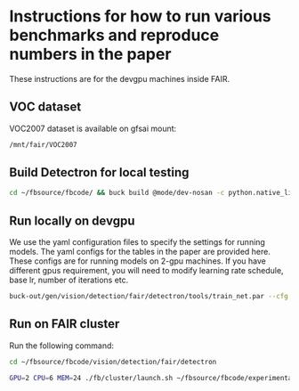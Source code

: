 # Instructions for how to run various benchmarks and reproduce numbers in the paper

These instructions are for the devgpu machines inside FAIR.

## VOC dataset
VOC2007 dataset is available on gfsai mount:

```bash
/mnt/fair/VOC2007
```

## Build Detectron for local testing

```bash
cd ~/fbsource/fbcode/ && buck build @mode/dev-nosan -c python.native_link_strategy=separate //vision/detection/fair/detectron/tools/...
```

## Run locally on devgpu
We use the yaml configuration files to specify the settings for running models.
The yaml configs for the tables in the paper are provided here. These configs
are for running models on 2-gpu machines. If you have different gpus requirement,
you will need to modify learning rate schedule, base lr, number of iterations
etc.

```bash
buck-out/gen/vision/detection/fair/detectron/tools/train_net.par --cfg experimental/deeplearning/prigoyal/self_supervision_benchmark/configs/legacy_tasks/object_detection_frozen/voc07/<your_config>.yaml --multi-gpu-testing
```

## Run on FAIR cluster

Run the following command:

```bash
cd ~/fbsource/fbcode/vision/detection/fair/detectron

GPU=2 CPU=6 MEM=24 ./fb/cluster/launch.sh ~/fbsource/fbcode/experimental/deeplearning/prigoyal/self_supervision_benchmark/configs/legacy_tasks/object_detection_frozen/voc07/<your_config>.yaml exp_name [nobuild]
```
